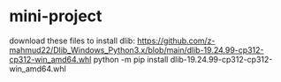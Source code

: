 # mini-project

download these files to install dlib:
    https://github.com/z-mahmud22/Dlib_Windows_Python3.x/blob/main/dlib-19.24.99-cp312-cp312-win_amd64.whl
    python -m pip install dlib-19.24.99-cp312-cp312-win_amd64.whl
